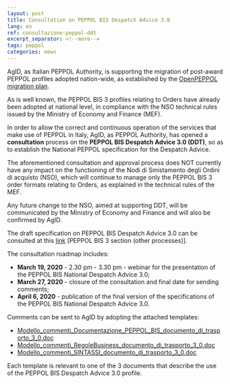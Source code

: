 ```yaml
---
layout: post
title: Consultation on PEPPOL BIS Despatch Advice 3.0
lang: en
ref: consultazione-peppol-ddt
excerpt_separator: <!--more-->
tags: peppol
categories: news
---
```


AgID, as Italian PEPPOL Authority, is supporting the migration of post-award PEPPOL profiles adopted nation-wide, as established by the [OpenPEPPOL migration plan](https://docs.peppol.eu/poacc/upgrade-3/migration/).

As is well known, the PEPPOL BIS 3 profiles relating to Orders have already been adopted at national level, in compliance with the NSO technical rules issued by the Ministry of Economy and Finance (MEF).

In order to allow the correct and continuous operation of the services that make use of PEPPOL in Italy, AgID, as PEPPOL Authority, has opened a **consultation** process on the **PEPPOL BIS Despatch Advice 3.0 (DDT)**, so as to establish the National PEPPOL specification for the Despatch Advice.

The aforementioned consultation and approval process does NOT currently have any impact on the functioning of the Nodi di Smistamento degli Ordini di acquisto (NSO), which will continue to manage only the PEPPOL BIS 3 order formats relating to Orders, as explained in the technical rules of the MEF.

Any future change to the NSO, aimed at supporting DDT, will be communicated by the Ministry of Economy and Finance and will also be confirmed by AgID.

The draft specification on PEPPOL BIS Despatch Advice 3.0 can be consulted at this [link](https://notier.regione.emilia-romagna.it/docs/) [PEPPOL BIS 3 section (other processes)].

The consultation roadmap includes:

- **March 19, 2020** - 2.30 pm - 3.30 pm - webinar for the presentation of the PEPPOL BIS National Despatch Advice 3.0;
- **March 27, 2020** - closure of the consultation and final date for sending comments;
- **April 6, 2020** - publication of the final version of the specifications of the PEPPOL BIS National Despatch Advice 3.0.

Comments can be sent to AgID by adopting the attached templates:

- [Modello_commenti_Documentazione_PEPPOL_BIS_documento_di_trasporto_3_0.doc](/attachments/Modello_commenti_Documentazione_PEPPOL_BIS_documento_di_trasporto_3_0.doc)
- [Modello_commenti_RegoleBusiness_documento_di_trasporto_3_0.doc](/attachments/Modello_commenti_RegoleBusiness_documento_di_trasporto_3_0.doc)
- [Modello_commenti_SINTASSI_documento_di_trasporto_3_0.doc](/attachments/Modello_commenti_SINTASSI_documento_di_trasporto_3_0.doc)

Each template is relevant to one of the 3 documents that describe the use of the PEPPOL BIS Despatch Advice 3.0 profile.
